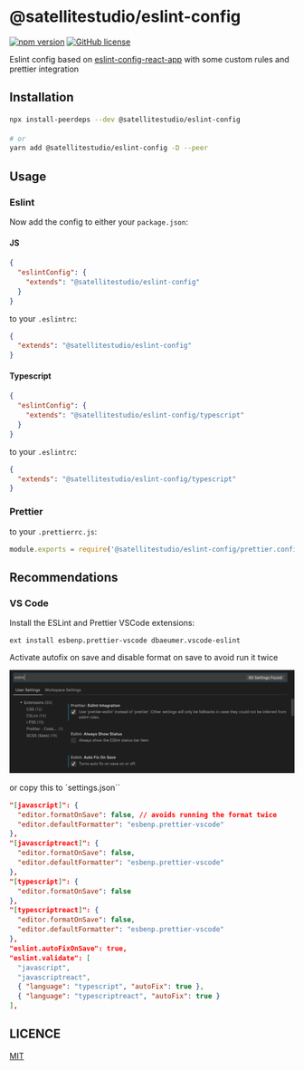 # @satellitestudio/eslint-config

[![npm version](https://badge.fury.io/js/@satellitestudio/eslint-config.svg)](https://badge.fury.io/js/@satellitestudio/eslint-config)
[![GitHub license](https://img.shields.io/github/license/satellitestudio/eslint-config.svg)](https://github.com/satellitestudio/eslint-config/blob/master/LICENCE)

Eslint config based on [eslint-config-react-app](https://www.npmjs.com/package/eslint-config-react-app) with some custom rules and prettier integration

## Installation

```sh
npx install-peerdeps --dev @satellitestudio/eslint-config

# or
yarn add @satellitestudio/eslint-config -D --peer
```

## Usage

### Eslint

Now add the config to either your `package.json`:

#### JS
```json
{
  "eslintConfig": {
    "extends": "@satellitestudio/eslint-config"
  }
}
```

to your `.eslintrc`:

```json
{
  "extends": "@satellitestudio/eslint-config"
}
```

#### Typescript
```json
{
  "eslintConfig": {
    "extends": "@satellitestudio/eslint-config/typescript"
  }
}
```

to your `.eslintrc`:

```json
{
  "extends": "@satellitestudio/eslint-config/typescript"
}
```

### Prettier

to your `.prettierrc.js`:

```js
module.exports = require('@satellitestudio/eslint-config/prettier.config')
```

## Recommendations

### VS Code

Install the ESLint and Prettier VSCode extensions:

```
ext install esbenp.prettier-vscode dbaeumer.vscode-eslint
```

Activate autofix on save and disable format on save to avoid run it twice

![vscode config autofix](https://github.com/satellitestudio/eslint-config/blob/master/vscode-autofix.png?raw=true)

or copy this to `settings.json``
```json
"[javascript]": {
  "editor.formatOnSave": false, // avoids running the format twice
  "editor.defaultFormatter": "esbenp.prettier-vscode"
},
"[javascriptreact]": {
  "editor.formatOnSave": false,
  "editor.defaultFormatter": "esbenp.prettier-vscode"
},
"[typescript]": {
  "editor.formatOnSave": false
},
"[typescriptreact]": {
  "editor.formatOnSave": false,
  "editor.defaultFormatter": "esbenp.prettier-vscode"
},
"eslint.autoFixOnSave": true,
"eslint.validate": [
  "javascript",
  "javascriptreact",
  { "language": "typescript", "autoFix": true },
  { "language": "typescriptreact", "autoFix": true }
],
```

## LICENCE

[MIT](LICENCE)

